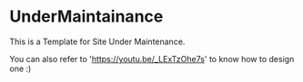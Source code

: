 # UnderMaintainance
This is a Template for Site Under Maintenance. 

You can also refer to 'https://youtu.be/_LExTzOhe7s' to know how to design one :)

